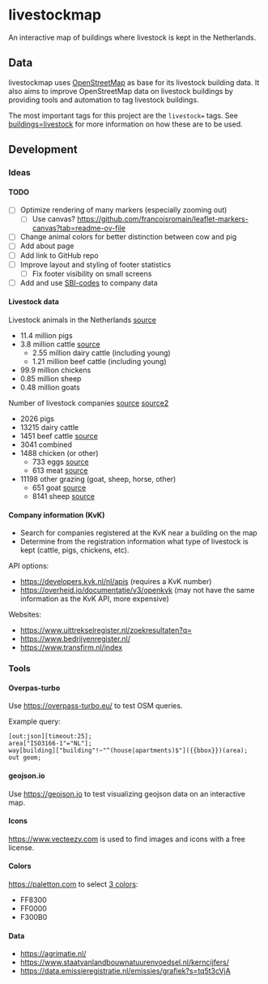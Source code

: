 # livestockmap

An interactive map of buildings where livestock is kept in the Netherlands.

## Data

livestockmap uses [OpenStreetMap](https://www.openstreetmap.org) as base for its livestock building data.
It also aims to improve OpenStreetMap data on livestock buildings by providing tools and automation
to tag livestock buildings.

The most important tags for this project are the `livestock=` tags.
See [buildings=livestock](https://wiki.openstreetmap.org/wiki/Tag:building%3Dlivestock)
for more information on how these are to be used.

## Development

### Ideas

#### TODO

- [ ] Optimize rendering of many markers (especially zooming out)
  - [ ] Use canvas? https://github.com/francoisromain/leaflet-markers-canvas?tab=readme-ov-file
- [ ] Change animal colors for better distinction between cow and pig
- [ ] Add about page
- [ ] Add link to GitHub repo
- [ ] Improve layout and styling of footer statistics
  - [ ] Fix footer visibility on small screens 
- [ ] Add and use [SBI-codes](https://www.kvk.nl/over-het-handelsregister/overzicht-standaard-bedrijfsindeling-sbi-codes-voor-activiteiten/) to company data 

#### Livestock data 

Livestock animals in the Netherlands [source](https://longreads.cbs.nl/nederland-in-cijfers-2021/hoeveel-landbouwdieren-telt-ons-land/)
- 11.4 million pigs
- 3.8 million cattle [source](https://www.cbs.nl/nl-nl/nieuws/2023/11/nauwelijks-minder-melkkoeien-in-2022-wel-minder-varkens)
  - 2.55 million dairy cattle (including young)
  - 1.21 million beef cattle (including young)
- 99.9 million chickens
- 0.85 million sheep
- 0.48 million goats

Number of livestock companies [source](https://www.staatvanlandbouwnatuurenvoedsel.nl/kerncijfers/aantal-bedrijven/#Groepen) [source2](https://agrimatie.nl/SectorResultaat.aspx?subpubID=2232&sectorID=2430)
- 2026 pigs
- 13215 dairy cattle
- 1451 beef cattle [source](https://agrimatie.nl/SectorResultaat.aspx?subpubID=2232&sectorID=2430&themaID=2286)
- 3041 combined
- 1488 chicken (or other)
  - 733 eggs [source](https://agrimatie.nl/SectorResultaat.aspx?subpubID=2232&sectorID=2249&themaID=2286)
  - 613 meat [source](https://agrimatie.nl/SectorResultaat.aspx?subpubID=2232&sectorID=2249&themaID=2286)
- 11198 other grazing (goat, sheep, horse, other)
  - 651 goat [source](https://agrimatie.nl/SectorResultaat.aspx?subpubID=2232&sectorID=2430)
  - 8141 sheep [source](https://agrimatie.nl/SectorResultaat.aspx?subpubID=2232&sectorID=2430)

#### Company information (KvK)

- Search for companies registered at the KvK near a building on the map
- Determine from the registration information what type of livestock is kept (cattle, pigs, chickens, etc).

API options:

- https://developers.kvk.nl/nl/apis (requires a KvK number)
- https://overheid.io/documentatie/v3/openkvk (may not have the same information as the KvK API, more expensive)

Websites:

- https://www.uittrekselregister.nl/zoekresultaten?q=
- https://www.bedrijvenregister.nl/
- https://www.transfirm.nl/index

### Tools

#### Overpas-turbo

Use https://overpass-turbo.eu/ to test OSM queries.

Example query:

```osmquery
[out:json][timeout:25];
area["ISO3166-1"="NL"];
way[building]["building"!~"^(house|apartments)$"]({{bbox}})(area);
out geom;
```

#### geojson.io

Use https://geojson.io to test visualizing geojson data on an interactive map.

#### Icons

https://www.vecteezy.com is used to find images and icons with a free license.

#### Colors

https://paletton.com to select [3 colors](https://paletton.com/#uid=5000A0kRrUXo7Tmv7UvUjxWSNph):

- FF8300
- FF0000
- F300B0

#### Data

- https://agrimatie.nl/
- https://www.staatvanlandbouwnatuurenvoedsel.nl/kerncijfers/
- https://data.emissieregistratie.nl/emissies/grafiek?s=tq5t3cVjA
